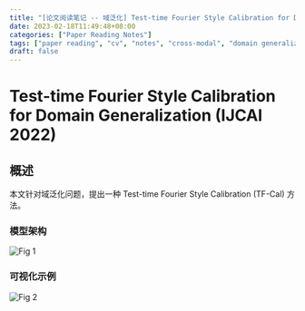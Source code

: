 ```yaml
---
title: "[论文阅读笔记 -- 域泛化] Test-time Fourier Style Calibration for DG (IJCAI 2022)"
date: 2023-02-18T11:49:48+08:00
categories: ["Paper Reading Notes"]
tags: ["paper reading", "cv", "notes", "cross-modal", "domain generalization"]
draft: false
---
```


# Test-time Fourier Style Calibration for Domain Generalization (IJCAI 2022)

## 概述

本文针对域泛化问题，提出一种 Test-time Fourier Style Calibration (TF-Cal) 方法。  

### 模型架构

![Fig 1](/images/2023/PRN339/1.png)

### 可视化示例

![Fig 2](/images/2023/PRN339/2.png)
